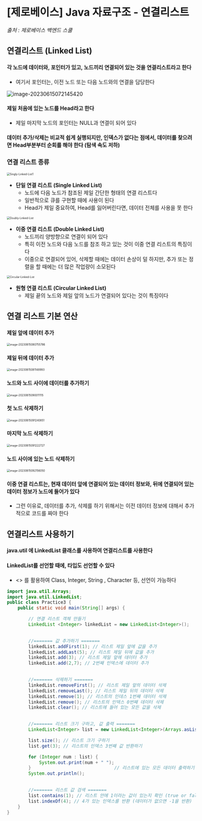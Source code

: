 # [제로베이스] Java 자료구조 - 연결리스트

*출처 : 제로베이스 백엔드 스쿨*





## 연결리스트 (Linked List)

#### 각 노드에 데이터와, 포인터가 있고, 노드끼리 연결되어 있는 것을 연결리스트라고 한다

- 여기서 포인터는, 이전 노드 또는 다음 노드와의 연결을 담당한다



![image-20230615072145420](16_제로베이스_Java_자료구조_연결리스트.assets/image-20230615072145420.png)

#### 제일 처음에 있는 노드를 Head라고 한다

- 제일 마지막 노드의 포인터는 NULL과 연결이 되어 있다



#### 데이터 추가/삭제는 비교적 쉽게 실행되지만, 인덱스가 없다는 점에서, 데이터를 찾으려면 Head부분부터 순회를 해야 한다 (탐색 속도 저하)





### 연결 리스트 종류

<img src="16_제로베이스_Java_자료구조_연결리스트.assets/Singly-Linked-List1.png" alt="Singly-Linked-List1" style="zoom:50%;" />

- **단일 연결 리스트 (Single Linked List)**
  - 노드에 다음 노드가 참조된 제일 간단한 형태의 연결 리스트다
  - 일반적으로 큐를 구현할 때에 사용이 된다
  - Head가 제일 중요하여, Head를 잃어버린다면, 데이터 전체를 사용을 못 한다



<img src="16_제로베이스_Java_자료구조_연결리스트.assets/Doubly-Linked-List.png" alt="Doubly-Linked-List" style="zoom:50%;" />

- **이중 연결 리스트 (Double Linked List)**
  - 노드끼리 양방향으로 연결이 되어 있다
  - 특히 이전 노드와 다음 노드를 참조 하고 있는 것이 이중 연결 리스트의 특징이다
  - 이중으로 연결되어 있어, 삭제할 때에는 데이터 손상이 덜 하지만, 추가 또는 정렬을 할 때에는 더 많은 작업량이 소모된다





<img src="16_제로베이스_Java_자료구조_연결리스트.assets/Circular-Linked-List.png" alt="Circular-Linked-List" style="zoom:50%;" />

- **원형 연결 리스트 (Circular Linked List)**
  - 제일 끝의 노드와 제일 앞의 노드가 연결되어 있다는 것이 특징이다





## 연결 리스트 기본 연산



#### 제일 앞에 데이터 추가

<img src="16_제로베이스_Java_자료구조_연결리스트.assets/image-20230615080755786.png" alt="image-20230615080755786" style="zoom:50%;" />





#### 제일 뒤에 데이터 추가

<img src="16_제로베이스_Java_자료구조_연결리스트.assets/image-20230615081148993.png" alt="image-20230615081148993" style="zoom:50%;" />





#### 노드와 노드 사이에 데이터를 추가하기

<img src="16_제로베이스_Java_자료구조_연결리스트.assets/image-20230615090011115.png" alt="image-20230615090011115" style="zoom:50%;" />





#### 첫 노드 삭제하기

<img src="16_제로베이스_Java_자료구조_연결리스트.assets/image-20230615091240851.png" alt="image-20230615091240851" style="zoom:50%;" />





#### 마지막 노드 삭제하기

<img src="16_제로베이스_Java_자료구조_연결리스트.assets/image-20230615091222727.png" alt="image-20230615091222727" style="zoom:50%;" />





#### 노드 사이에 있는 노드 삭제하기

<img src="16_제로베이스_Java_자료구조_연결리스트.assets/image-20230615092156050.png" alt="image-20230615092156050" style="zoom:50%;" />







#### 이중 연결 리스트는, 현재 데이터 앞에 연결되어 있는 데이터 정보와, 뒤에 연결되어 있는 데이터 정보가 노드에 들어가 있다

- 그런 이유로, 데이터를 추가, 삭제를 하기 위해서는 이전 데이터 정보에 대해서 추가적으로 코드를 짜야 한다





## 연결리스트 사용하기

#### java.util 에 LinkedList 클래스를 사용하여 연결리스트를 사용한다



#### LinkedList를 선언할 때에, 타입도 선언할 수 있다

- <> 를 활용하여 Class, Integer, String , Character 등, 선언이 가능하다 



```java
import java.util.Arrays;
import java.util.LinkedList;
public class Practice3 {
    public static void main(String[] args) {

        // 연결 리스트 객체 만들기
        LinkedList <Integer> linkedList = new LinkedList<Integer>();

        
        //======= 값 추가하기 =======
        linkedList.addFirst(1); // 리스트 제일 앞에 값을 추가
        linkedList.addLast(5); // 리스트 제일 뒤에 값을 추가
        linkedList.add(3); // 리스트 제일 앞에 데이터 추가
        linkedList.add(2,7); // 2번째 인덱스에 데이터 추가

        
        //======= 삭제하기 =======
        linkedList.removeFirst(); // 리스트 제일 앞의 데이터 삭제
        linkedList.removeLast(); // 리스트 제일 뒤의 데이터 삭제
        linkedList.remove(1); // 리스트의 인데스 1번째 데이터 삭제
        linkedList.remove(); // 리스트의 인덱스 0번째 데이터 삭제
        linkedList.clear(); // 리스트에 들어 있는 모든 값을 삭제

        
        //======= 리스트 크기 구하고, 값 출력 =======
        LinkedList<Integer> list = new LinkedList<Integer>(Arrays.asList(1, 2, 3, 4));

        list.size(); // 리스트 크기 구하기
        list.get(3); // 리스트의 인덱스 3번째 값 반환하기

        for (Integer num : list) {
            System.out.print(num + " ");
        }                               // 리스트에 있는 모든 데이터 출력하기
        System.out.println();

        
        //======= 리스트 값 검색 =======
        list.contains(1); // 리스트 안에 1이라는 값이 있는지 확인 (true or false 반환)
        list.indexOf(4); // 4가 있는 인덱스를 반환 (데이터가 없으면 -1을 반환)
    }
}
```



